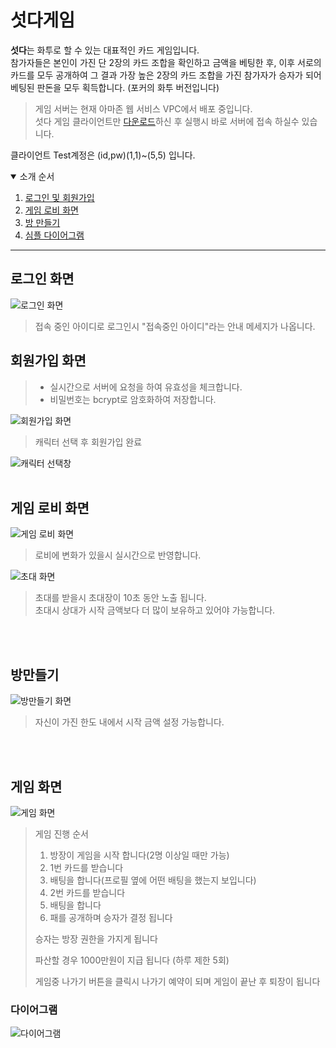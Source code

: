 # 섯다게임

<strong>섯다</strong>는 화투로 할 수 있는 대표적인 카드 게임입니다. <br>
참가자들은 본인이 가진 단 2장의 카드 조합을 확인하고 금액을 베팅한 후, 이후 서로의 카드를 모두 공개하여 그 결과 가장 높은 2장의 카드 조합을 가진 참가자가 승자가 되어 베팅된 판돈을 모두 획득합니다. (포커의 화투 버전입니다)

<blockquote>게임 서버는 현재 아마존 웹 서비스 VPC에서 배포 중입니다.<br> 섯다 게임 클라이언트만 <a href="https://drive.google.com/file/d/1pkjSCJg5_KFpaW67MfsgLPa24rtpq7X4/view?usp=sharing">다운로드</a>하신 후 실행시 바로 서버에 접속 하실수 있습니다.</blockquote>

<p>클라이언트 Test계정은 (id,pw)(1,1)~(5,5) 입니다.</p>


<details open>
  <summary id="top">소개 순서</summary>
<ol>
  <li><a href="#login">로그인 및 회원가입</a></li>
  <li><a href="#lobby">게임 로비 화면</a></li>
  <li><a href="#makeRoom">방 만들기</a></li>
  <li><a href="#diagram">심플 다이어그램</a></li>
</ol>
 </details open>
<hr>

<h2 id="login">로그인 화면</h2>
<img src="https://user-images.githubusercontent.com/34783191/107025166-5e7b1700-67ec-11eb-8bd7-d62e784176d6.png" alt="로그인 화면"/>
<blockquote>접속 중인 아이디로 로그인시 "접속중인 아이디"라는 안내 메세지가 나옵니다.</blockquote>

<h2 id="회원가입">회원가입 화면</h2>
<blockquote>
  <ul>
    <li>실시간으로 서버에 요청을 하여 유효성을 체크합니다.</li>
    <li>비밀번호는 bcrypt로 암호화하여 저장합니다.</li>
  <ul>
  </blockquote>
<img src="https://user-images.githubusercontent.com/34783191/107060793-bd578500-681a-11eb-9896-de5896195c38.png" alt="회원가입 화면"/>
<blockquote>캐릭터 선택 후 회원가입 완료</blockquote>
<img src="https://user-images.githubusercontent.com/34783191/107060240-1377f880-681a-11eb-9a6a-6fb24814f846.png" alt="캐릭터 선택창"/>
<br><br>
<h2 id="lobby">게임 로비 화면</h2>
<img src="https://user-images.githubusercontent.com/34783191/107061822-f47a6600-681b-11eb-9c38-f8e43a0818c1.png" alt="게임 로비 화면"/>
<blockquote>로비에 변화가 있을시 실시간으로 반영합니다.</blockquote>
    
<img src="https://user-images.githubusercontent.com/34783191/107120024-72974500-68ce-11eb-9825-70ba01c0e8e1.png" alt="초대 화면"/>
<blockquote>
  초대를 받을시 초대장이 10초 동안 노출 됩니다. <br>
  초대시 상대가 시작 금액보다 더 많이 보유하고 있어야 가능합니다.
</blockquote>

<br><br>
<h2 id="makeRoom">방만들기</h2>
<img src="https://user-images.githubusercontent.com/34783191/107118521-ee8c8f80-68c4-11eb-8041-e03d04d022cb.png" alt="방만들기 화면">
<blockquote>자신이 가진 한도 내에서 시작 금액 설정 가능합니다.</blockquote>
<br><br>
<h2 id="lobby">게임 화면</h2>
<img src="https://user-images.githubusercontent.com/34783191/107121278-e3416000-68d4-11eb-9824-fb180c1d465f.png" alt="게임 화면"/>
<blockquote>
  <p>게임 진행 순서</P>
  <ol>
    <li>방장이 게임을 시작 합니다(2명 이상일 때만 가능)</li>
    <li>1번 카드를 받습니다</li>
    <li>배팅을 합니다(프로필 옆에 어떤 배팅을 했는지 보입니다)</li>
    <li>2번 카드를 받습니다</li>
    <li>배팅을 합니다</li>
    <li>패를 공개하며 승자가 결정 됩니다</li>
  </ol>
  <p>승자는 방장 권한을 가지게 됩니다</p>
  <p>파산할 경우 1000만원이 지급 됩니다 (하루 제한 5회)</p>
  <p>게임중 나가기 버튼을 클릭시 나가기 예약이 되며 게임이 끝난 후 퇴장이 됩니다</p>
</blockquote>

<h3 id="diagram">다이어그램</h3>
<img src="https://user-images.githubusercontent.com/34783191/107120302-2ea53f80-68d0-11eb-8411-d028ea646a57.png" alt="다이어그램">


